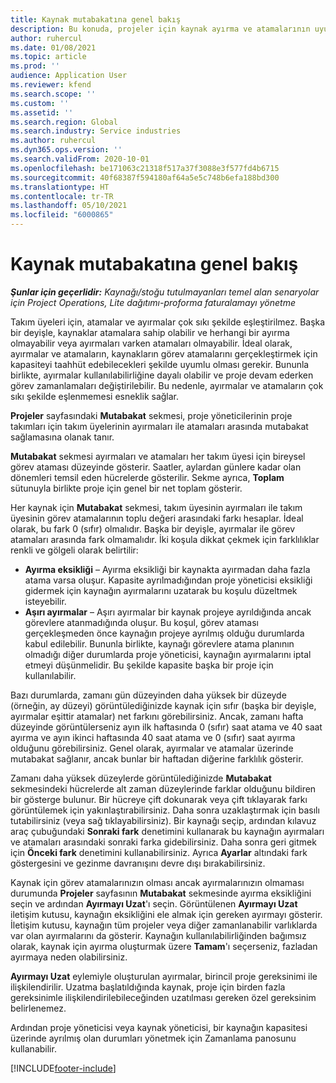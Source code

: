 ```yaml
---
title: Kaynak mutabakatına genel bakış
description: Bu konuda, projeler için kaynak ayırma ve atamalarının uyumlu olmasını sağlamanıza yardımcı olacak bilgiler sağlanmaktadır.
author: ruhercul
ms.date: 01/08/2021
ms.topic: article
ms.prod: ''
audience: Application User
ms.reviewer: kfend
ms.search.scope: ''
ms.custom: ''
ms.assetid: ''
ms.search.region: Global
ms.search.industry: Service industries
ms.author: ruhercul
ms.dyn365.ops.version: ''
ms.search.validFrom: 2020-10-01
ms.openlocfilehash: be171063c21318f517a37f3088e3f577fd4b6715
ms.sourcegitcommit: 40f68387f594180af64a5e5c748b6efa188bd300
ms.translationtype: HT
ms.contentlocale: tr-TR
ms.lasthandoff: 05/10/2021
ms.locfileid: "6000865"
---
```

# <a name="resource-reconciliation-overview"></a>Kaynak mutabakatına genel bakış

_**Şunlar için geçerlidir:** Kaynağı/stoğu tutulmayanları temel alan senaryolar için Project Operations, Lite dağıtımı-proforma faturalamayı yönetme_

Takım üyeleri için, atamalar ve ayırmalar çok sıkı şekilde eşleştirilmez. Başka bir deyişle, kaynaklar atamalara sahip olabilir ve herhangi bir ayırma olmayabilir veya ayırmaları varken atamaları olmayabilir. İdeal olarak, ayırmalar ve atamaların, kaynakların görev atamalarını gerçekleştirmek için kapasiteyi taahhüt edebilecekleri şekilde uyumlu olması gerekir. Bununla birlikte, ayırmalar kullanılabilirliğine dayalı olabilir ve proje devam ederken görev zamanlamaları değiştirilebilir. Bu nedenle, ayırmalar ve atamaların çok sıkı şekilde eşlenmemesi esneklik sağlar.

**Projeler** sayfasındaki **Mutabakat** sekmesi, proje yöneticilerinin proje takımları için takım üyelerinin ayırmaları ile atamaları arasında mutabakat sağlamasına olanak tanır.

**Mutabakat** sekmesi ayırmaları ve atamaları her takım üyesi için bireysel görev ataması düzeyinde gösterir. Saatler, aylardan günlere kadar olan dönemleri temsil eden hücrelerde gösterilir. Sekme ayrıca, **Toplam** sütunuyla birlikte proje için genel bir net toplam gösterir.

Her kaynak için **Mutabakat** sekmesi, takım üyesinin ayırmaları ile takım üyesinin görev atamalarının toplu değeri arasındaki farkı hesaplar. İdeal olarak, bu fark 0 (sıfır) olmalıdır. Başka bir deyişle, ayırmalar ile görev atamaları arasında fark olmamalıdır. İki koşula dikkat çekmek için farklılıklar renkli ve gölgeli olarak belirtilir:

- **Ayırma eksikliği** – Ayırma eksikliği bir kaynakta ayırmadan daha fazla atama varsa oluşur. Kapasite ayrılmadığından proje yöneticisi eksikliği gidermek için kaynağın ayırmalarını uzatarak bu koşulu düzeltmek isteyebilir.
- **Aşırı ayırmalar** – Aşırı ayırmalar bir kaynak projeye ayrıldığında ancak görevlere atanmadığında oluşur. Bu koşul, görev ataması gerçekleşmeden önce kaynağın projeye ayrılmış olduğu durumlarda kabul edilebilir. Bununla birlikte, kaynağı görevlere atama planının olmadığı diğer durumlarda proje yöneticisi, kaynağın ayırmalarını iptal etmeyi düşünmelidir. Bu şekilde kapasite başka bir proje için kullanılabilir.

Bazı durumlarda, zamanı gün düzeyinden daha yüksek bir düzeyde (örneğin, ay düzeyi) görüntülediğinizde kaynak için sıfır (başka bir deyişle, ayırmalar eşittir atamalar) net farkını görebilirsiniz. Ancak, zamanı hafta düzeyinde görüntülerseniz ayın ilk haftasında 0 (sıfır) saat atama ve 40 saat ayırma ve ayın ikinci haftasında 40 saat atama ve 0 (sıfır) saat ayırma olduğunu görebilirsiniz. Genel olarak, ayırmalar ve atamalar üzerinde mutabakat sağlanır, ancak bunlar bir haftadan diğerine farklılık gösterir.

Zamanı daha yüksek düzeylerde görüntülediğinizde **Mutabakat** sekmesindeki hücrelerde alt zaman düzeylerinde farklar olduğunu bildiren bir gösterge bulunur. Bir hücreye çift dokunarak veya çift tıklayarak farkı görüntülemek için yakınlaştırabilirsiniz. Daha sonra uzaklaştırmak için basılı tutabilirsiniz (veya sağ tıklayabilirsiniz). Bir kaynağı seçip, ardından kılavuz araç çubuğundaki **Sonraki fark** denetimini kullanarak bu kaynağın ayırmaları ve atamaları arasındaki sonraki farka gidebilirsiniz. Daha sonra geri gitmek için **Önceki fark** denetimini kullanabilirsiniz. Ayrıca **Ayarlar** altındaki fark göstergesini ve gezinme davranışını devre dışı bırakabilirsiniz.

Kaynak için görev atamalarınızın olması ancak ayırmalarınızın olmaması durumunda **Projeler** sayfasının **Mutabakat** sekmesinde ayırma eksikliğini seçin ve ardından **Ayırmayı Uzat**'ı seçin. Görüntülenen **Ayırmayı Uzat** iletişim kutusu, kaynağın eksikliğini ele almak için gereken ayırmayı gösterir. İletişim kutusu, kaynağın tüm projeler veya diğer zamanlanabilir varlıklarda var olan ayırmalarını da gösterir. Kaynağın kullanılabilirliğinden bağımsız olarak, kaynak için ayırma oluşturmak üzere **Tamam**'ı seçerseniz, fazladan ayırmaya neden olabilirsiniz.

**Ayırmayı Uzat** eylemiyle oluşturulan ayırmalar, birincil proje gereksinimi ile ilişkilendirilir. Uzatma başlatıldığında kaynak, proje için birden fazla gereksinimle ilişkilendirilebileceğinden uzatılması gereken özel gereksinim belirlenemez.

Ardından proje yöneticisi veya kaynak yöneticisi, bir kaynağın kapasitesi üzerinde ayrılmış olan durumları yönetmek için Zamanlama panosunu kullanabilir.


[!INCLUDE[footer-include](../includes/footer-banner.md)]